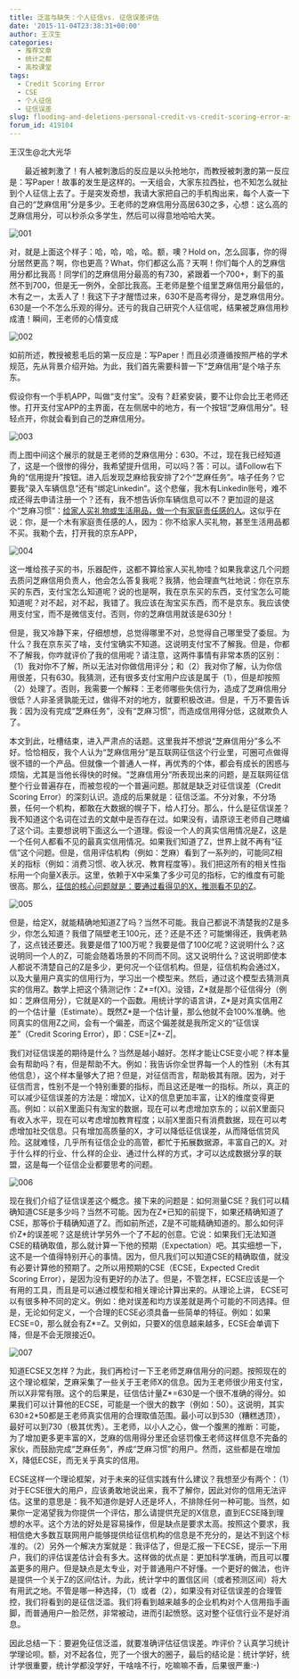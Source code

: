 ```yaml
---
title: 泛滥与缺失：个人征信vs. 征信误差评估
date: '2015-11-04T23:38:31+00:00'
author: 王汉生
categories:
  - 推荐文章
  - 统计之都
  - 高校课堂
tags:
  - Credit Scoring Error
  - CSE
  - 个人征信
  - 征信误差
slug: flooding-and-deletions-personal-credit-vs-credit-scoring-error-assessment
forum_id: 419104
---
```


王汉生@北大光华


       最近被刺激了！有人被刺激后的反应是以头抢地尔，而教授被刺激的第一反应是：写Paper！故事的发生是这样的。一天组会，大家东拉西扯，也不知怎么就扯到个人征信上去了。于是突发奇想，我请大家把自己的手机掏出来，每个人查一下自己的“芝麻信用”分是多少。王老师的芝麻信用分高居630之多，心想：这么高的芝麻信用分，可以秒杀众多学生，然后可以得意地哈哈大笑。

![001](https://uploads.cosx.org/2015/11/001.jpg)

对，就是上面这个样子：哈，哈，哈，哈。额，噢？Hold on，怎么回事，你的得分居然更高？啊，你也更高？What，你们都这么高？天啊！你们每个人的芝麻信用分都比我高！同学们的芝麻信用分最高的有730，紧跟着一个700+，剩下的虽然不到700，但是无一例外，全部比我高。王老师是整个组里芝麻信用分最低的，木有之一，太丢人了！我这下子才醒悟过来，630不是高考得分，是芝麻信用分。630是一个不怎么乐观的得分。还亏的我自己研究个人征信呢，结果被芝麻信用秒成渣！瞬间，王老师的心情变成<!--more-->

![002](https://uploads.cosx.org/2015/11/002.jpg)

如前所述，教授被惹毛后的第一反应是：写Paper！而且必须遵循按照严格的学术规范，先从背景介绍开始。为此，我们首先需要科普一下“芝麻信用”是个啥子东东。

假设你有一个手机APP，叫做“支付宝”。没有？赶紧安装，要不让你会比王老师还惨。打开支付宝APP的主界面，在左侧居中的地方，有一个按钮“芝麻信用分”。轻轻点开，你就会看到自己的芝麻信用分。

![003](https://uploads.cosx.org/2015/11/003.jpg)

而上图中间这个展示的就是王老师的芝麻信用分：630。不过，现在我已经知道了，这是一个很惨的得分，我希望提升信用，可以吗？答：可以。请Follow右下角的“信用提升”按钮。进入后发现芝麻给我安排了2个“芝麻任务”。啥子任务？它要我“录入车辆信息”还有“绑定Linkedin”。这个悲催，我木有Linkedin账号，难不成还得去申请注册一个？还有，我不想告诉你车辆信息可以不？更加逗的是这个“芝麻习惯”：<u>给家人买礼物或生活用品，做一个有家庭责任感的人</u>。这似乎在说：你，是一个木有家庭责任感的人，因为：你不给家人买礼物，甚至生活用品都不买。我勒个去，打开我的京东APP，

![004](https://uploads.cosx.org/2015/11/004.jpg)

这一堆给孩子买的书，乐器配件，这都不算给家人买礼物哇？如果我拿这几个问题去质问芝麻信用负责人，他会怎么答复我呢？我猜，他会理直气壮地说：你在京东买的东西，支付宝怎么知道呢？说的也是啊，我在京东买的东西，支付宝怎么可能知道呢？对不起，对不起，我错了。我应该在淘宝买东西，而不是京东。我应该使用支付宝，而不是微信支付。否则，你的芝麻信用就该是630分！

但是，我又冷静下来，仔细想想，总觉得哪里不对，总觉得自己哪里受了委屈。为什么？我在京东买了啥，支付宝确实不知道。这说明支付宝不了解我。但是，你都不了解我，你咋就评价了我的信用呢？请注意，这两件事情有非常本质的区别：（1）我对你不了解，所以无法对你做信用评分；和（2）我对你了解，认为你信用很差，只有630。我猜测，还有很多支付宝用户应该是属于（1），但是却按照（2）处理了。否则，我需要一个解释：王老师哪些失信行为，造成了芝麻信用分很低？人非圣贤孰能无过，做得不对的地方，就要积极改进。但是，千万不要告诉我：因为没有完成“芝麻任务”，没有“芝麻习惯”，而造成信用得分低，这就欺负人了。

本文到此，吐槽结束，进入严肃点的话题。这里我并不想说“芝麻信用分”多么不好。恰恰相反，我个人认为“芝麻信用分”是互联网征信这个行业里，可圈可点做得很不错的一个产品。但就像一个普通人一样，再优秀的个体，都会有成长的困惑与烦恼，尤其是当他长得快的时候。“芝麻信用分”所表现出来的问题，是互联网征信整个行业普遍存在，而被忽视的一个普遍问题。那就是缺乏对征信误差（Credit Scoring Error）的深刻认识。造成的后果就是：征信泛滥。不分对象，不分场景，任何一个机构，都敢在大数据的幌子下，给人打分。那么，什么是征信误差？我不知道这个名词在过去的文献中是否存在过。如果没有，请原谅王老师自己瞎编了这个词。主要想说明下面这么一个道理。假设一个人的真实信用情况是Z，这是一个任何人都看不见的最真实信用情况。如果我们知道了Z，世界上就不再有“征信”这个问题。但是，信用评估机构（例如：芝麻）看到了一系列的，可能同Z相关的指标（例如：消费习惯、收入状况、教育程度等）。我们把这所有的相关性指标用一个向量X表示。这里，依赖于X中采集了多少可见的指标，它的维度有可能很高。那么，<u>征信的核心问题就是：要通过看得见的X，推测看不见的Z</u>。

![005](https://uploads.cosx.org/2015/11/005.jpg)

但是，给定X，就能精确地知道Z了吗？当然不可能。我自己都说不清楚我的Z是多少，你怎么知道？我借了隔壁老王100元，还？还是不还？可能懒得还，我俩老熟了，这点钱还要还。我要是借了100万呢？我要是借了100亿呢？这说明什么？这说明同一个人的Z，可能会随着场景的不同而不同。这又说明什么？这说明即使本人都说不清楚自己的Z是多少，更何况一个征信机构。但是，征信机构会通过X，以及大量用户真实的信用行为，学习出一个模型来。然后，通过这个模型去猜测真实的信用Z。数学上把这个猜测记作：Z\*=f(X)。没错，Z\*就是那个征信得分（例如：芝麻信用分），它就是X的一个函数。用统计学的语言讲，Z\*是对真实信用Z的一个估计量（Estimate）。既然Z\*是一个估计量，那么他就不会100%准确。他同真实的信用Z之间，会有一个偏差，而这个偏差就是我所定义的“征信误差”（Credit Scoring Error），即：CSE=|Z*-Z|。

我们对征信误差的期待是什么？当然是越小越好。怎样才能让CSE变小呢？样本量会有帮助吗？有，但是帮助不大。例如：我告诉你全世界每一个人的性别（木有其他信息），这个样本量够大了把？但是，对征信而言，帮助极其有限。因为，对于征信而言，性别不是一个特别重要的指标，而且这还是唯一的指标。所以，真正的可以减少征信误差的方法是：增加X，让X的信息更加丰富，让X的维度变得更高。例如：以前X里面只有淘宝的数据，现在可以考虑增加京东的；以前X里面只有收入水平，现在可以考虑增加教育程度；以前X里面只有消费数据，现在可以考虑增加社交信息。只有增加高质量的X，才可以降低征信误差，从而降低信贷风险。这就难怪，几乎所有征信企业的高管，都忙于拓展数据源，丰富自己的X。对于什么样的行业、什么样的企业、通过什么样的方式，才可以达成数据分享的联盟，这是每一个征信企业都要思考的问题。

![006](https://uploads.cosx.org/2015/11/006.jpg)



现在我们介绍了征信误差这个概念。接下来的问题是：如何测量CSE？我们可以精确知道CSE是多少吗？当然不可能。因为在Z\*已知的前提下，如果还精确知道了CSE，那等价于精确知道了Z。而如前所述，Z是不可能精确知道的。那么如何评价Z\*的误差呢？这是统计学另外一个了不起的创意。它说：如果我们无法知道CSE的精确取值，那么就计算一下他的预期（Expectation）吧。其实细想一下，这不是一个值得特别开心的事情。因为，但凡我们可以知道CSE的精确取值，就没有必要计算他的预期了。之所以用预期的CSE（ECSE，Expected Credit Scoring Error），是因为没有更好的办法了。但是，不管怎样，ECSE应该是一个有用的工具，而且是可以通过模型和相关理论计算出来的。从理论上讲， ECSE可以有很多种不同的定义。例如：绝对误差和均方误差就是两个可能的不同选择。但是，无论如何定义，一个合理的ECSE必须具备一些简单的特征。例如：如果ECSE=0，那么就会有Z*=Z。又例如，只要X的信息越来越多，ECSE会单调下降，但是不会无限接近0。

![007](https://uploads.cosx.org/2015/11/007.jpg)

知道ECSE又怎样？为此，我们再检讨一下王老师芝麻信用分的问题。按照现在的这个理论框架，芝麻采集了一些关于王老师X的信息。因为王老师很少用支付宝，所以X非常有限。这个的后果是，征信估计量Z\*=630是一个很不准确的得分。如果我们可以计算他的ECSE，可能是一个很大的数字（例如：50）。这说明，其实630±2\*50都是王老师真实信用的合理取值范围。最小可以到530（糟糕透顶），最好可以到730（极其优秀）。王老师，以小人之心，做一个腹黑的推断：可能，为了增加更多更丰富的X，芝麻的信用得分里还会惩罚像王老师这样信息不完备的家伙，而鼓励完成“芝麻任务”，养成“芝麻习惯”的用户。然而，这些都是在增加X，降低ECSE，而无关乎真实的信用。

ECSE这样一个理论框架，对于未来的征信实践有什么建议？我想至少有两个：（1）对于ECSE很大的用户，应该勇敢地说出来，我不了解你，因此对你的信用无法评估。这里的意思是：我不知道你是好人还是坏人，不排除任何一种可能。当然，如果你一定渴望我为你提供一个评估，那么请提供充足的X信息，直到ECSE降到理想的水平。这个方法的好处是容易操作，但是缺点是要求太高。按照这个要求，我相信绝大多数互联网用户能够提供给征信机构的信息是不充分的，是达不到这个标准的。（2）另外一个解决方案就是：我评估了，但是汇报一下ECSE，提示一下用户，我们的评估误差估计会有多大。这样做的优点是：更加科学准确，而且可以覆盖更多的用户。但是缺点是太专业，对于普通用户不好懂。一个更好的做法，也许是提供一个关于Z的区间估计。为此，统计学中的置信区间（或者预测区间）将大有用武之地。不管是哪一种选择，（1）或者（2），如果没有对征信误差的合理管控，我们将看到的是征信泛滥。我们将看到越来越多的企业机构对个人信用指手画脚，而普通用户一脸茫然，非常被动，进而引起愤怒。这对整个征信行业不是好消息。

因此总结一下：要避免征信泛滥，就要准确评估征信误差。咋评价？认真学习统计学理论呗。额，对不起各位，兜了一个很大的圈子，最后的结论是：统计学好，统计学很重要，统计学都没学好，干啥啥不行，吃嘛嘛不香，后果很严重:-)
